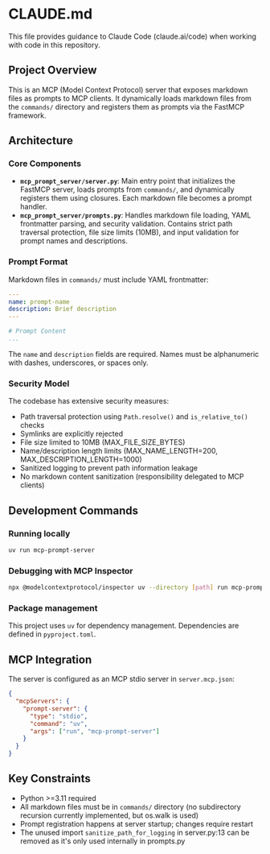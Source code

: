 # CLAUDE.md

This file provides guidance to Claude Code (claude.ai/code) when working with code in this repository.

## Project Overview

This is an MCP (Model Context Protocol) server that exposes markdown files as prompts to MCP clients. It dynamically loads markdown files from the `commands/` directory and registers them as prompts via the FastMCP framework.

## Architecture

### Core Components

- **`mcp_prompt_server/server.py`**: Main entry point that initializes the FastMCP server, loads prompts from `commands/`, and dynamically registers them using closures. Each markdown file becomes a prompt handler.
- **`mcp_prompt_server/prompts.py`**: Handles markdown file loading, YAML frontmatter parsing, and security validation. Contains strict path traversal protection, file size limits (10MB), and input validation for prompt names and descriptions.

### Prompt Format

Markdown files in `commands/` must include YAML frontmatter:
```yaml
---
name: prompt-name
description: Brief description
---

# Prompt Content
...
```

The `name` and `description` fields are required. Names must be alphanumeric with dashes, underscores, or spaces only.

### Security Model

The codebase has extensive security measures:
- Path traversal protection using `Path.resolve()` and `is_relative_to()` checks
- Symlinks are explicitly rejected
- File size limited to 10MB (MAX_FILE_SIZE_BYTES)
- Name/description length limits (MAX_NAME_LENGTH=200, MAX_DESCRIPTION_LENGTH=1000)
- Sanitized logging to prevent path information leakage
- No markdown content sanitization (responsibility delegated to MCP clients)

## Development Commands

### Running locally
```bash
uv run mcp-prompt-server
```

### Debugging with MCP Inspector
```bash
npx @modelcontextprotocol/inspector uv --directory [path] run mcp-prompt-server
```

### Package management
This project uses `uv` for dependency management. Dependencies are defined in `pyproject.toml`.

## MCP Integration

The server is configured as an MCP stdio server in `server.mcp.json`:
```json
{
  "mcpServers": {
    "prompt-server": {
      "type": "stdio",
      "command": "uv",
      "args": ["run", "mcp-prompt-server"]
    }
  }
}
```

## Key Constraints

- Python >=3.11 required
- All markdown files must be in `commands/` directory (no subdirectory recursion currently implemented, but os.walk is used)
- Prompt registration happens at server startup; changes require restart
- The unused import `sanitize_path_for_logging` in server.py:13 can be removed as it's only used internally in prompts.py